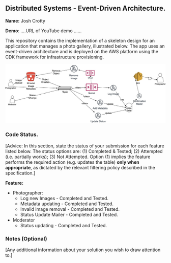 ## Distributed Systems - Event-Driven Architecture.

__Name:__ Josh Crotty

__Demo__: ....URL of YouTube demo ......

This repository contains the implementation of a skeleton design for an application that manages a photo gallery, illustrated below. The app uses an event-driven architecture and is deployed on the AWS platform using the CDK framework for infrastructure provisioning.

![](./images/arch.jpg)

### Code Status.

[Advice: In this section, state the status of your submission for each feature listed below. The status options are: (1) Completed & Tested; (2) Attempted (i.e. partially works); (3) Not Attempted. Option (1) implies the feature performs the required action (e.g. updates the table) __only when appropriate__, as dictated by the relevant filtering policy described in the specification.]

__Feature:__
+ Photographer:
  + Log new Images - Completed and Tested.
  + Metadata updating - Completed and Tested.
  + Invalid image removal  - Completed and Tested.
  + Status Update Mailer - Completed and Tested.
+ Moderator
  + Status updating - Completed and Tested.

### Notes (Optional)

[Any additional information about your solution you wish to draw attention to.]
